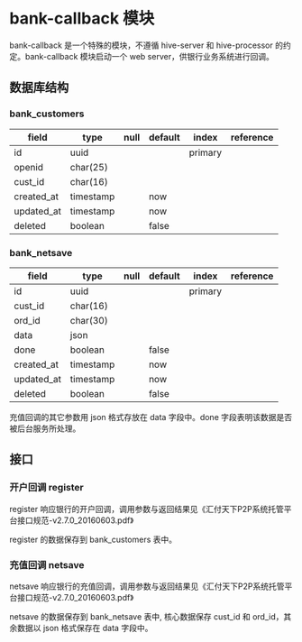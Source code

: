 # bank-callback 模块

bank-callback 是一个特殊的模块，不遵循 hive-server 和 hive-processor 的约定。bank-callback 模块启动一个 web server，供银行业务系统进行回调。

## 数据库结构

### bank\_customers

| field       | type      | null | default | index   | reference |
| ----        | ----      | ---- | ----    | ----    | ----      |
| id          | uuid      |      |         | primary |           |
| openid      | char(25)  |      |         |         |           |
| cust\_id    | char(16)  |      |         |         |           |
| created\_at | timestamp |      | now     |         |           |
| updated\_at | timestamp |      | now     |         |           |
| deleted     | boolean   |      | false   |         |           |

### bank\_netsave

| field       | type      | null | default | index   | reference |
| ----        | ----      | ---- | ----    | ----    | ----      |
| id          | uuid      |      |         | primary |           |
| cust\_id    | char(16)  |      |         |         |           |
| ord\_id     | char(30)  |      |         |         |           |
| data        | json      |      |         |         |           |
| done        | boolean   |      | false   |         |           |
| created\_at | timestamp |      | now     |         |           |
| updated\_at | timestamp |      | now     |         |           |
| deleted     | boolean   |      | false   |         |           |

充值回调的其它参数用 json 格式存放在 data 字段中。done 字段表明该数据是否被后台服务所处理。

## 接口

### 开户回调 register

register 响应银行的开户回调，调用参数与返回结果见《汇付天下P2P系统托管平台接口规范-v2.7.0\_20160603.pdf》

register 的数据保存到 bank\_customers 表中。

### 充值回调 netsave

netsave 响应银行的充值回调，调用参数与返回结果见《汇付天下P2P系统托管平台接口规范-v2.7.0\_20160603.pdf》

netsave 的数据保存到 bank\_netsave 表中, 核心数据保存 cust\_id 和 ord\_id，其余数据以 json 格式保存在 data 字段中。
